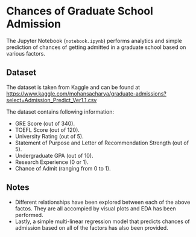 # Chances of Graduate School Admission

The Jupyter Notebook (<code>notebook.ipynb</code>) performs analytics and simple prediction of chances of getting admitted in a graduate school based on various factors. 


## Dataset
The dataset is taken from Kaggle and can be found at https://www.kaggle.com/mohansacharya/graduate-admissions?select=Admission_Predict_Ver1.1.csv

The dataset contains following information:

- GRE Score (out of 340).
- TOEFL Score (out of 120).
- University Rating (out of 5).
- Statement of Purpose and Letter of Recommendation Strength (out of 5).
- Undergraduate GPA (out of 10).
- Research Experience (0 or 1).
- Chance of Admit (ranging from 0 to 1). 


## Notes

- Different relationships have been explored between each of the above factos. They are all accompied by visual plots and EDA has been performed.
- Lastly, a simple multi-linear regression model that predicts chances of admission based on all of the factors has also been provided. 

